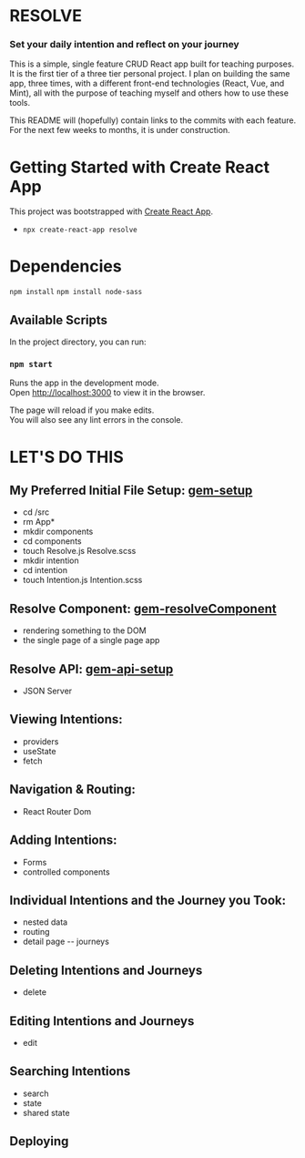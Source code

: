 # RESOLVE

### Set your daily intention and reflect on your journey

This is a simple, single feature CRUD React app built for teaching purposes. It is the first tier of a three tier personal project. I plan on building the same app, three times, with a different front-end technologies (React, Vue, and Mint), all with the purpose of teaching myself and others how to use these tools.

This README will (hopefully) contain links to the commits with each feature. For the next few weeks to months, it is under construction.

# Getting Started with Create React App

This project was bootstrapped with [Create React App](https://github.com/facebook/create-react-app).

* `npx create-react-app resolve`

# Dependencies
`npm install`
`npm install node-sass`

## Available Scripts

In the project directory, you can run:

### `npm start`

Runs the app in the development mode.\
Open [http://localhost:3000](http://localhost:3000) to view it in the browser.

The page will reload if you make edits.\
You will also see any lint errors in the console.

# LET'S DO THIS

## My Preferred Initial File Setup: [gem-setup](https://github.com/gwynnemeeks/resolve/tree/gem-setup)

* cd /src 
* rm App*
* mkdir components
* cd components
* touch Resolve.js Resolve.scss
* mkdir intention
* cd intention
* touch Intention.js Intention.scss

## Resolve Component: [gem-resolveComponent](https://github.com/gwynnemeeks/resolve/tree/gem-resolveComponent)
* rendering something to the DOM
* the single page of a single page app

## Resolve API: [gem-api-setup](https://github.com/gwynnemeeks/resolve-api/tree/gem-api-setup)
* JSON Server

## Viewing Intentions:
* providers
* useState
* fetch

## Navigation & Routing:
* React Router Dom

## Adding Intentions:
* Forms
* controlled components

## Individual Intentions and the Journey you Took:
* nested data
* routing
* detail page -- journeys

## Deleting Intentions and Journeys
* delete

## Editing Intentions and Journeys
* edit

## Searching Intentions
* search
* state
* shared state

## Deploying
